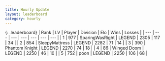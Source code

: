 ```yaml
---
title: Hourly Update
layout: leaderboard
category: hourly
---
```


{: .leaderboard}
| Rank | LV | Player | Division | Elo | Wins | Losses |
| --- | --- | --- | --- | --- | --- | --- |
| <span data-change="0">1</span> | 977 | <span title="ID: 402846">SparingWasRight</span> | LEGEND | <span data-change="0">2305</span> | <span data-change="0">117</span> | <span data-change="0">34</span> |
| <span data-change="0">2</span> | 854 | <span title="ID: 153129">SleepyMattress</span> | LEGEND | <span data-change="0">2282</span> | <span data-change="0">71</span> | <span data-change="0">14</span> |
| <span data-change="0">3</span> | 390 | <span title="ID: 742939">Phantom Knight</span> | LEGEND | <span data-change="0">2270</span> | <span data-change="0">74</span> | <span data-change="0">18</span> |
| <span data-change="0">4</span> | 86 | <span title="ID: 744396">Winged Doom</span> | LEGEND | <span data-change="0">2250</span> | <span data-change="0">46</span> | <span data-change="0">10</span> |
| <span data-change="2">5</span> | 752 | <span title="ID: 540690">poon</span> | LEGEND | <span data-change="10">2250</span> | <span data-change="2">106</span> | <span data-change="0">68</span> |